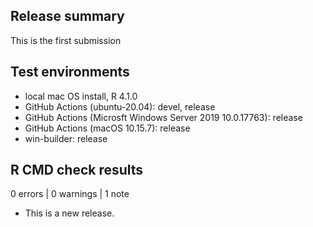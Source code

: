 ## Release summary

This is the first submission

## Test environments

* local mac OS install, R 4.1.0
* GitHub Actions (ubuntu-20.04): devel, release
* GitHub Actions (Microsft Windows Server 2019 10.0.17763): release
* GitHub Actions (macOS 10.15.7): release
* win-builder: release

## R CMD check results

0 errors | 0 warnings | 1 note

* This is a new release.
